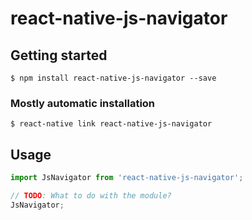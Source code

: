 # react-native-js-navigator

## Getting started

`$ npm install react-native-js-navigator --save`

### Mostly automatic installation

`$ react-native link react-native-js-navigator`

## Usage
```javascript
import JsNavigator from 'react-native-js-navigator';

// TODO: What to do with the module?
JsNavigator;
```
